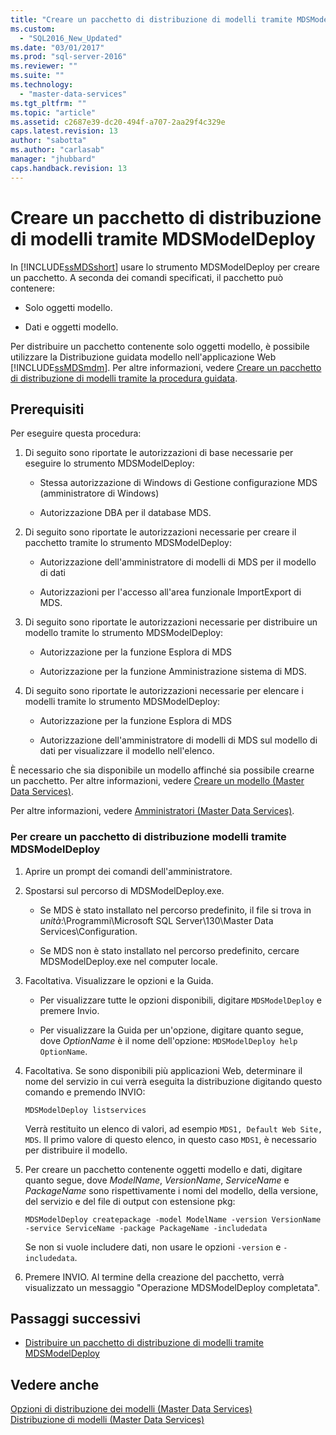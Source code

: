 ```yaml
---
title: "Creare un pacchetto di distribuzione di modelli tramite MDSModelDeploy | Microsoft Docs"
ms.custom: 
  - "SQL2016_New_Updated"
ms.date: "03/01/2017"
ms.prod: "sql-server-2016"
ms.reviewer: ""
ms.suite: ""
ms.technology: 
  - "master-data-services"
ms.tgt_pltfrm: ""
ms.topic: "article"
ms.assetid: c2687e39-dc20-494f-a707-2aa29f4c329e
caps.latest.revision: 13
author: "sabotta"
ms.author: "carlasab"
manager: "jhubbard"
caps.handback.revision: 13
---
```

# Creare un pacchetto di distribuzione di modelli tramite MDSModelDeploy
  In [!INCLUDE[ssMDSshort](../includes/ssmdsshort-md.md)] usare lo strumento MDSModelDeploy per creare un pacchetto. A seconda dei comandi specificati, il pacchetto può contenere:  
  
-   Solo oggetti modello.  
  
-   Dati e oggetti modello.  
  
 Per distribuire un pacchetto contenente solo oggetti modello, è possibile utilizzare la Distribuzione guidata modello nell'applicazione Web [!INCLUDE[ssMDSmdm](../includes/ssmdsmdm-md.md)]. Per altre informazioni, vedere [Creare un pacchetto di distribuzione di modelli tramite la procedura guidata](../master-data-services/create-a-model-deployment-package-by-using-the-wizard.md).  
  
## Prerequisiti  
 Per eseguire questa procedura:  
  
1.  Di seguito sono riportate le autorizzazioni di base necessarie per eseguire lo strumento MDSModelDeploy:  
  
    -   Stessa autorizzazione di Windows di Gestione configurazione MDS (amministratore di Windows)  
  
    -   Autorizzazione DBA per il database MDS.  
  
2.  Di seguito sono riportate le autorizzazioni necessarie per creare il pacchetto tramite lo strumento MDSModelDeploy:  
  
    -   Autorizzazione dell'amministratore di modelli di MDS per il modello di dati  
  
    -   Autorizzazioni per l'accesso all'area funzionale ImportExport di MDS.  
  
3.  Di seguito sono riportate le autorizzazioni necessarie per distribuire un modello tramite lo strumento MDSModelDeploy:  
  
    -   Autorizzazione per la funzione Esplora di MDS  
  
    -   Autorizzazione per la funzione Amministrazione sistema di MDS.  
  
4.  Di seguito sono riportate le autorizzazioni necessarie per elencare i modelli tramite lo strumento MDSModelDeploy:  
  
    -   Autorizzazione per la funzione Esplora di MDS  
  
    -   Autorizzazione dell'amministratore di modelli di MDS sul modello di dati per visualizzare il modello nell'elenco.  
  
 È necessario che sia disponibile un modello affinché sia possibile crearne un pacchetto. Per altre informazioni, vedere [Creare un modello &#40;Master Data Services&#41;](../master-data-services/create-a-model-master-data-services.md).  
  
 Per altre informazioni, vedere [Amministratori &#40;Master Data Services&#41;](../master-data-services/administrators-master-data-services.md).  
  
### Per creare un pacchetto di distribuzione modelli tramite MDSModelDeploy  
  
1.  Aprire un prompt dei comandi dell'amministratore.  
  
2.  Spostarsi sul percorso di MDSModelDeploy.exe.  
  
    -   Se MDS è stato installato nel percorso predefinito, il file si trova in *unità*:\Programmi\Microsoft SQL Server\130\Master Data Services\Configuration.  
  
    -   Se MDS non è stato installato nel percorso predefinito, cercare MDSModelDeploy.exe nel computer locale.  
  
3.  Facoltativa. Visualizzare le opzioni e la Guida.  
  
    -   Per visualizzare tutte le opzioni disponibili, digitare `MDSModelDeploy` e premere Invio.  
  
    -   Per visualizzare la Guida per un'opzione, digitare quanto segue, dove *OptionName* è il nome dell'opzione: `MDSModelDeploy help OptionName`.  
  
4.  Facoltativa. Se sono disponibili più applicazioni Web, determinare il nome del servizio in cui verrà eseguita la distribuzione digitando questo comando e premendo INVIO:  
  
    ```  
    MDSModelDeploy listservices  
    ```  
  
     Verrà restituito un elenco di valori, ad esempio `MDS1, Default Web Site, MDS`. Il primo valore di questo elenco, in questo caso `MDS1`, è necessario per distribuire il modello.  
  
5.  Per creare un pacchetto contenente oggetti modello e dati, digitare quanto segue, dove *ModelName*, *VersionName*, *ServiceName* e *PackageName* sono rispettivamente i nomi del modello, della versione, del servizio e del file di output con estensione pkg:  
  
    ```  
    MDSModelDeploy createpackage -model ModelName -version VersionName -service ServiceName -package PackageName -includedata  
    ```  
  
     Se non si vuole includere dati, non usare le opzioni `-version` e `-includedata`.  
  
6.  Premere INVIO. Al termine della creazione del pacchetto, verrà visualizzato un messaggio "Operazione MDSModelDeploy completata".  
  
## Passaggi successivi  
  
-   [Distribuire un pacchetto di distribuzione di modelli tramite MDSModelDeploy](../master-data-services/deploy-a-model-deployment-package-by-using-mdsmodeldeploy.md)  
  
## Vedere anche  
 [Opzioni di distribuzione dei modelli &#40;Master Data Services&#41;](../master-data-services/model-deployment-options-master-data-services.md)   
 [Distribuzione di modelli &#40;Master Data Services&#41;](../master-data-services/deploying-models-master-data-services.md)  
  
  